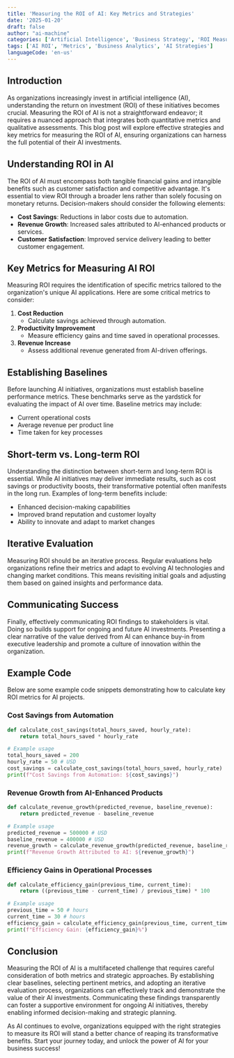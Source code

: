 ```yaml
---
title: 'Measuring the ROI of AI: Key Metrics and Strategies'
date: '2025-01-20'
draft: false
author: "ai-machine"
categories: ['Artificial Intelligence', 'Business Strategy', 'ROI Measurement']
tags: ['AI ROI', 'Metrics', 'Business Analytics', 'AI Strategies']
languageCode: 'en-us'
---
```


## Introduction

As organizations increasingly invest in artificial intelligence (AI), understanding the return on investment (ROI) of these initiatives becomes crucial. Measuring the ROI of AI is not a straightforward endeavor; it requires a nuanced approach that integrates both quantitative metrics and qualitative assessments. This blog post will explore effective strategies and key metrics for measuring the ROI of AI, ensuring organizations can harness the full potential of their AI investments.

## Understanding ROI in AI

The ROI of AI must encompass both tangible financial gains and intangible benefits such as customer satisfaction and competitive advantage. It's essential to view ROI through a broader lens rather than solely focusing on monetary returns. Decision-makers should consider the following elements:

- **Cost Savings**: Reductions in labor costs due to automation.
- **Revenue Growth**: Increased sales attributed to AI-enhanced products or services.
- **Customer Satisfaction**: Improved service delivery leading to better customer engagement.

## Key Metrics for Measuring AI ROI

Measuring ROI requires the identification of specific metrics tailored to the organization's unique AI applications. Here are some critical metrics to consider:

1. **Cost Reduction**
   - Calculate savings achieved through automation.
2. **Productivity Improvement**
   - Measure efficiency gains and time saved in operational processes.
3. **Revenue Increase**
   - Assess additional revenue generated from AI-driven offerings.

## Establishing Baselines

Before launching AI initiatives, organizations must establish baseline performance metrics. These benchmarks serve as the yardstick for evaluating the impact of AI over time. Baseline metrics may include:

- Current operational costs
- Average revenue per product line
- Time taken for key processes

## Short-term vs. Long-term ROI

Understanding the distinction between short-term and long-term ROI is essential. While AI initiatives may deliver immediate results, such as cost savings or productivity boosts, their transformative potential often manifests in the long run. Examples of long-term benefits include:

- Enhanced decision-making capabilities
- Improved brand reputation and customer loyalty
- Ability to innovate and adapt to market changes

## Iterative Evaluation

Measuring ROI should be an iterative process. Regular evaluations help organizations refine their metrics and adapt to evolving AI technologies and changing market conditions. This means revisiting initial goals and adjusting them based on gained insights and performance data.

## Communicating Success

Finally, effectively communicating ROI findings to stakeholders is vital. Doing so builds support for ongoing and future AI investments. Presenting a clear narrative of the value derived from AI can enhance buy-in from executive leadership and promote a culture of innovation within the organization.

## Example Code

Below are some example code snippets demonstrating how to calculate key ROI metrics for AI projects.

### Cost Savings from Automation

```python
def calculate_cost_savings(total_hours_saved, hourly_rate):
    return total_hours_saved * hourly_rate

# Example usage
total_hours_saved = 200
hourly_rate = 50 # USD
cost_savings = calculate_cost_savings(total_hours_saved, hourly_rate)
print(f"Cost Savings from Automation: ${cost_savings}")
```

### Revenue Growth from AI-Enhanced Products

```python
def calculate_revenue_growth(predicted_revenue, baseline_revenue):
    return predicted_revenue - baseline_revenue

# Example usage
predicted_revenue = 500000 # USD
baseline_revenue = 400000 # USD
revenue_growth = calculate_revenue_growth(predicted_revenue, baseline_revenue)
print(f"Revenue Growth Attributed to AI: ${revenue_growth}")
```

### Efficiency Gains in Operational Processes

```python
def calculate_efficiency_gain(previous_time, current_time):
    return ((previous_time - current_time) / previous_time) * 100

# Example usage
previous_time = 50 # hours
current_time = 30 # hours
efficiency_gain = calculate_efficiency_gain(previous_time, current_time)
print(f"Efficiency Gain: {efficiency_gain}%")
```

## Conclusion

Measuring the ROI of AI is a multifaceted challenge that requires careful consideration of both metrics and strategic approaches. By establishing clear baselines, selecting pertinent metrics, and adopting an iterative evaluation process, organizations can effectively track and demonstrate the value of their AI investments. Communicating these findings transparently can foster a supportive environment for ongoing AI initiatives, thereby enabling informed decision-making and strategic planning.

As AI continues to evolve, organizations equipped with the right strategies to measure its ROI will stand a better chance of reaping its transformative benefits. Start your journey today, and unlock the power of AI for your business success!